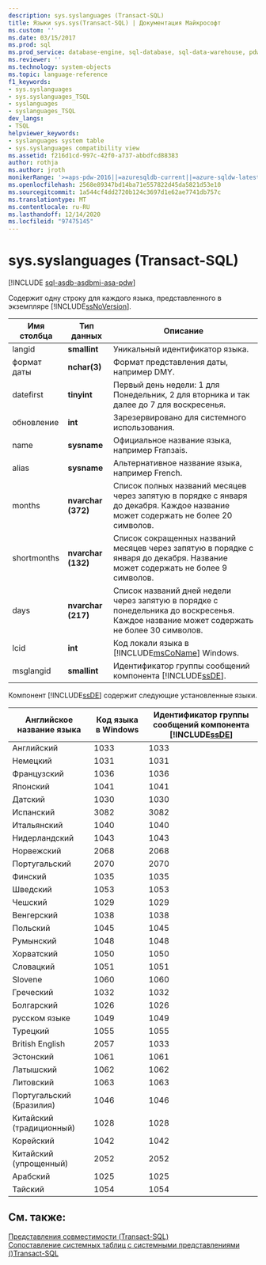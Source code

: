 ```yaml
---
description: sys.syslanguages (Transact-SQL)
title: Языки sys.sys(Transact-SQL) | Документация Майкрософт
ms.custom: ''
ms.date: 03/15/2017
ms.prod: sql
ms.prod_service: database-engine, sql-database, sql-data-warehouse, pdw
ms.reviewer: ''
ms.technology: system-objects
ms.topic: language-reference
f1_keywords:
- sys.syslanguages
- sys.syslanguages_TSQL
- syslanguages
- syslanguages_TSQL
dev_langs:
- TSQL
helpviewer_keywords:
- syslanguages system table
- sys.syslanguages compatibility view
ms.assetid: f216d1cd-997c-42f0-a737-abbdfcd88383
author: rothja
ms.author: jroth
monikerRange: '>=aps-pdw-2016||=azuresqldb-current||=azure-sqldw-latest||>=sql-server-2016||>=sql-server-linux-2017||=azuresqldb-mi-current'
ms.openlocfilehash: 2568e89347bd14ba71e557822d45da5821d53e10
ms.sourcegitcommit: 1a544cf4dd2720b124c3697d1e62ae7741db757c
ms.translationtype: MT
ms.contentlocale: ru-RU
ms.lasthandoff: 12/14/2020
ms.locfileid: "97475145"
---
```

# <a name="syssyslanguages-transact-sql"></a>sys.syslanguages (Transact-SQL)
[!INCLUDE [sql-asdb-asdbmi-asa-pdw](../../includes/applies-to-version/sql-asdb-asdbmi-asa-pdw.md)]

  Содержит одну строку для каждого языка, представленного в экземпляре [!INCLUDE[ssNoVersion](../../includes/ssnoversion-md.md)].  
  
|Имя столбца|Тип данных|Описание|  
|-----------------|---------------|-----------------|  
|langid|**smallint**|Уникальный идентификатор языка.|  
|формат даты|**nchar(3)**|Формат представления даты, например DMY.|  
|datefirst|**tinyint**|Первый день недели: 1 для Понедельник, 2 для вторника и так далее до 7 для воскресенья.|  
|обновление|**int**|Зарезервировано для системного использования.|  
|name|**sysname**|Официальное название языка, например Franзais.|  
|alias|**sysname**|Альтернативное название языка, например French.|  
|months|**nvarchar (372)**|Список полных названий месяцев через запятую в порядке с января до декабря. Каждое название может содержать не более 20 символов.|  
|shortmonths|**nvarchar (132)**|Список сокращенных названий месяцев через запятую в порядке с января до декабря. Название может содержать не более 9 символов.|  
|days|**nvarchar (217)**|Список названий дней недели через запятую в порядке с понедельника до воскресенья. Каждое название может содержать не более 30 символов.|  
|lcid|**int**|Код локали языка в [!INCLUDE[msCoName](../../includes/msconame-md.md)] Windows.|  
|msglangid|**smallint**|Идентификатор группы сообщений компонента [!INCLUDE[ssDE](../../includes/ssde-md.md)].|  
  
 Компонент [!INCLUDE[ssDE](../../includes/ssde-md.md)] содержит следующие установленные языки.  
  
|Английское название языка|Код языка в Windows|Идентификатор группы сообщений компонента [!INCLUDE[ssDE](../../includes/ssde-md.md)]|  
|---------------------|------------------|-----------------------------------------|  
|Английский|1033|1033|  
|Немецкий|1031|1031|  
|Французский|1036|1036|  
|Японский|1041|1041|  
|Датский|1030|1030|  
|Испанский|3082|3082|  
|Итальянский|1040|1040|  
|Нидерландский|1043|1043|  
|Норвежский|2068|2068|  
|Португальский|2070|2070|  
|Финский|1035|1035|  
|Шведский|1053|1053|  
|Чешский|1029|1029|  
|Венгерский|1038|1038|  
|Польский|1045|1045|  
|Румынский|1048|1048|  
|Хорватский|1050|1050|  
|Словацкий|1051|1051|  
|Slovene|1060|1060|  
|Греческий|1032|1032|  
|Болгарский|1026|1026|  
|русском языке|1049|1049|  
|Турецкий|1055|1055|  
|British English|2057|1033|  
|Эстонский|1061|1061|  
|Латышский|1062|1062|  
|Литовский|1063|1063|  
|Португальский (Бразилия)|1046|1046|  
|Китайский (традиционный)|1028|1028|  
|Корейский|1042|1042|  
|Китайский (упрощенный)|2052|2052|  
|Арабский|1025|1025|  
|Тайский|1054|1054|  
  
## <a name="see-also"></a>См. также:  
 [Представления совместимости &#40;Transact-SQL&#41;](~/relational-databases/system-compatibility-views/system-compatibility-views-transact-sql.md)   
 [Сопоставление системных таблиц с системными представлениями &#40;&#41;Transact-SQL ](../../relational-databases/system-tables/mapping-system-tables-to-system-views-transact-sql.md)  
  
  
